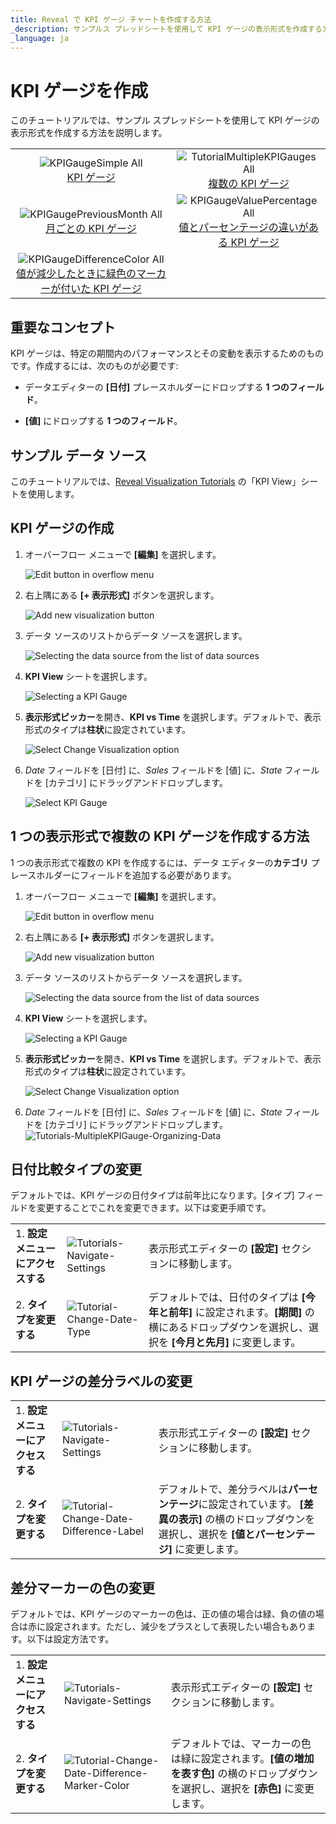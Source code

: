```yaml
---
title: Reveal で KPI ゲージ チャートを作成する方法
_description: サンプルス プレッドシートを使用して KPI ゲージの表示形式を作成する方法を説明します。
_language: ja
---
```


# KPI ゲージを作成

このチュートリアルでは、サンプル スプレッドシートを使用して KPI ゲージの表示形式を作成する方法を説明します。

| | |
|:---:|:---:|
| ![KPIGaugeSimple All](images/KPIGaugeSimple_All.png) <br/> [KPI ゲージ](#kpi-ゲージの作成) | ![TutorialMultipleKPIGauges All](images/TutorialMultipleKPIGauges_All.png) <br/> [複数の KPI ゲージ](#1-つの表示形式で複数の-kpi-ゲージを作成する方法) |
| ![KPIGaugePreviousMonth All](images/KPIGaugePreviousMonth_All.png) <br/> [月ごとの KPI ゲージ](#日付比較タイプの変更) | ![KPIGaugeValuePercentage All](images/KPIGaugeValuePercentage_All.png) <br/> [値とパーセンテージの違いがある KPI ゲージ](#kpi-ゲージの差分ラベルの変更) |
| ![KPIGaugeDifferenceColor All](images/KPIGaugeDifferenceColor_All.png) <br/> [値が減少したときに緑色のマーカーが付いた KPI ゲージ](#差分マーカーの色の変更) | |

## 重要なコンセプト

KPI ゲージは、特定の期間内のパフォーマンスとその変動を表示するためのものです。作成するには、次のものが必要です:

  - データエディターの **[日付]** プレースホルダーにドロップする **1 つのフィールド**。

  - **[値]** にドロップする **1 つのフィールド**。

## サンプル データ ソース

このチュートリアルでは、<a href="/data/Reveal_Visualization_Tutorials.xlsx" download>Reveal Visualization Tutorials</a> の「KPI View」シートを使用します。

## KPI ゲージの作成

1. オーバーフロー メニューで **[編集]** を選択します。

   ![Edit button in overflow menu](images/overflow-edit-option.png)                                      

2. 右上隅にある **[+ 表示形式]** ボタンを選択します。

   ![Add new visualization button](images/add-visualization-button.png)                                      

3. データ ソースのリストからデータ ソースを選択します。

   ![Selecting the data source from the list of data sources](images/visualization-tutorials-sample.png)                                          

4. **KPI View** シートを選択します。 

   ![Selecting a KPI Gauge](images/Tutorials-Select-KPI-Gauge-Spreadsheet.png)

5. **表示形式ピッカー**を開き、**KPI vs Time** を選択します。デフォルトで、表示形式のタイプは**柱状**に設定されています。 

   ![Select Change Visualization option](images/gauge-kpi-chart-type.png)

6. *Date* フィールドを [日付] に、*Sales* フィールドを [値] に、*State* フィールドを [カテゴリ] にドラッグアンドドロップします。

   ![Select KPI Gauge](images/Tutorials-KPIGauge-Organizing-Data.png)

## 1 つの表示形式で複数の KPI ゲージを作成する方法

1 つの表示形式で複数の KPI を作成するには、データ エディターの**カテゴリ** プレースホルダーにフィールドを追加する必要があります。

1. オーバーフロー メニューで **[編集]** を選択します。

   ![Edit button in overflow menu](images/overflow-edit-option.png)

2. 右上隅にある **[+ 表示形式]** ボタンを選択します。

   ![Add new visualization button](images/add-visualization-button.png)

3. データ ソースのリストからデータ ソースを選択します。

   ![Selecting the data source from the list of data sources](images/visualization-tutorials-sample.png)

4. **KPI View** シートを選択します。 
  
   ![Selecting a KPI Gauge](images/Tutorials-Select-KPI-Gauge-Spreadsheet.png)
         
5. **表示形式ピッカー**を開き、**KPI vs Time** を選択します。デフォルトで、表示形式のタイプは**柱状**に設定されています。 

   ![Select Change Visualization option](images/gauge-kpi-chart-type.png)

6.  *Date* フィールドを [日付] に、*Sales* フィールドを [値] に、*State* フィールドを [カテゴリ] にドラッグアンドドロップします。          
  ![Tutorials-MultipleKPIGauge-Organizing-Data](images/Tutorials-MultipleKPIGauge-Organizing-Data.png)

## 日付比較タイプの変更

デフォルトでは、KPI ゲージの日付タイプは前年比になります。[タイプ] フィールドを変更することでこれを変更できます。以下は変更手順です。

|                                  |                                                                        |                                                                                                                                                |
| -------------------------------- | ---------------------------------------------------------------------- | ---------------------------------------------------------------------------------------------------------------------------------------------- |
| 1\. **設定メニューにアクセスする** | ![Tutorials-Navigate-Settings](images/Tutorials-Navigate-Settings.png) | 表示形式エディターの **[設定]** セクションに移動します。                                                                                    |
| 2\. **タイプを変更する**          | ![Tutorial-Change-Date-Type](images/Tutorial-Change-Date-Type.png)     | デフォルトでは、日付のタイプは **[今年と前年]** に設定されます。**[期間]** の横にあるドロップダウンを選択し、選択を **[今月と先月]** に変更します。 |

## KPI ゲージの差分ラベルの変更

|                                  |                                                                                            |                                                                                                                                                                         |
| -------------------------------- | ------------------------------------------------------------------------------------------ | ----------------------------------------------------------------------------------------------------------------------------------------------------------------------- |
| 1\. **設定メニューにアクセスする** | ![Tutorials-Navigate-Settings](images/Tutorials-Navigate-Settings.png)                     | 表示形式エディターの **[設定]** セクションに移動します。                                                                                                             |
| 2\. **タイプを変更する**          | ![Tutorial-Change-Date-Difference-Label](images/tutorial-Change-Date-Difference-Label.png) | デフォルトで、差分ラベルは**パーセンテージ**に設定されています。 **[差異の表示]** の横のドロップダウンを選択し、選択を **[値とパーセンテージ]** に変更します。 |

## 差分マーカーの色の変更

デフォルトでは、KPI ゲージのマーカーの色は、正の値の場合は緑、負の値の場合は赤に設定されます。ただし、減少をプラスとして表現したい場合もあります。以下は設定方法です。

|                                  |                                                                                                          |                                                                                                                                                             |
| -------------------------------- | -------------------------------------------------------------------------------------------------------- | ----------------------------------------------------------------------------------------------------------------------------------------------------------- |
| 1\. **設定メニューにアクセスする** | ![Tutorials-Navigate-Settings](images/Tutorials-Navigate-Settings.png)                                   | 表示形式エディターの **[設定]** セクションに移動します。                                                                                                 |
| 2\. **タイプを変更する**          | ![Tutorial-Change-Date-Difference-Marker-Color](images/tutorial-Change-Date-Difference-Marker-Color.png) | デフォルトでは、マーカーの色は緑に設定されます。**[値の増加を表す色]** の横のドロップダウンを選択し、選択を **[赤色]** に変更します。 |
